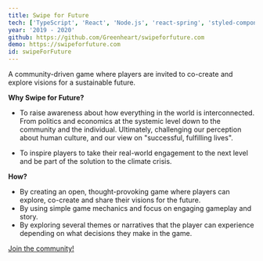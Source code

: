 ```yaml
---
title: Swipe for Future
tech: ['TypeScript', 'React', 'Node.js', 'react-spring', 'styled-components']
year: '2019 - 2020'
github: https://github.com/Greenheart/swipeforfuture.com
demo: https://swipeforfuture.com
id: swipeForFuture
---
```


A community-driven game where players are invited to co-create and explore visions for a sustainable future.

**Why Swipe for Future?**

-   To raise awareness about how everything in the world is interconnected. From politics and economics at the systemic level down to the community and the individual. Ultimately, challenging our perception about human culture, and our view on "successful, fulfilling lives".

-   To inspire players to take their real-world engagement to the next level and be part of the solution to the climate crisis.

**How?**

-   By creating an open, thought-provoking game where players can explore, co-create and share their visions for the future.
-   By using simple game mechanics and focus on engaging gameplay and story.
-   By exploring several themes or narratives that the player can experience depending on what decisions they make in the game.

[Join the community!](https://swipeforfuture.com)
